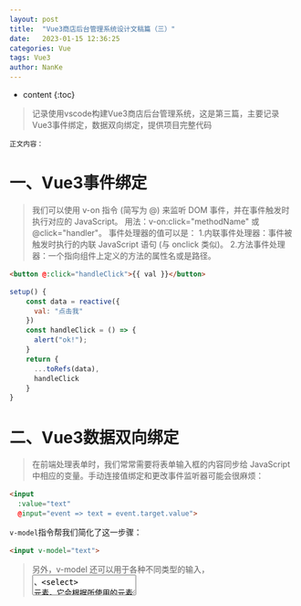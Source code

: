 ```yaml
---
layout: post
title:  "Vue3商店后台管理系统设计文稿篇（三）"
date:   2023-01-15 12:36:25
categories: Vue
tags: Vue3 
author: NanKe
---
```


* content
{:toc}
> 记录使用vscode构建Vue3商店后台管理系统，这是第三篇，主要记录Vue3事件绑定，数据双向绑定，提供项目完整代码



`正文内容：`

# 一、Vue3事件绑定
>我们可以使用 v-on 指令 (简写为 @) 来监听 DOM 事件，并在事件触发时执行对应的 JavaScript。
>用法：v-on:click="methodName" 或 @click="handler"。
>事件处理器的值可以是：
>1.内联事件处理器：事件被触发时执行的内联 JavaScript 语句 (与 onclick 类似)。
>2.方法事件处理器：一个指向组件上定义的方法的属性名或是路径。


```html
<button @:click="handleClick">{{ val }}</button>
```

```javascript
setup() {
    const data = reactive({
      val: "点击我"
    })
    const handleClick = () => {
      alert("ok!");
    }
    return {
      ...toRefs(data),
      handleClick
    }
}
```
# 二、Vue3数据双向绑定
>在前端处理表单时，我们常常需要将表单输入框的内容同步给 JavaScript 中相应的变量。手动连接值绑定和更改事件监听器可能会很麻烦：


```html
<input
  :value="text"
  @input="event => text = event.target.value">
```
`v-model`指令帮我们简化了这一步骤：

```html
<input v-model="text">
```
>另外，v-model 还可以用于各种不同类型的输入，<textarea>、<select> 元素。它会根据所使用的元素自动使用对应的 DOM 属性和事件组合：
>
>文本类型的 input 和 textarea 元素会绑定 value property 并侦听 input 事件；
>input type="checkbox" 和 input type="radio" 会绑定 checked property 并侦听 change 事件；
>select 会绑定 value property 并侦听 change 事件。
>
>v-model 会忽略任何表单元素上初始的 value、checked 或 selected attribute。它将始终将当前绑定的 JavaScript 状态视为数据的正确来源。你应该在 JavaScript 中使用data 选项来声明该初始值。

# 三、代码展示
```javascript
<template>
  <div class="about">
    <button @:click="handleClick">{{ val }}</button>
    <br>
    <input type="text" placeholder="请输入你的名字" v-model="name">
    <br>
    <input type="text" placeholder="请输入你的手机号" v-model="phone" @:input="handleInput" @blur="handleBlur">
    <br>
    <textarea name="suggest" id="suggest" cols="30" rows="10" placeholder="请输入你的建议" v-model="suggest"></textarea>
    <br>
    <p>{{ name+ "||||" + suggest}}</p>
  </div>
</template>
<script>
import { reactive, toRefs } from "vue"
export default {
  name: "AboutView",
  setup() {
    const data = reactive({
      val: "点击我",
      name: "",
      phone: "",
      suggest: ""
    })
    const handleClick = () => {
      alert("ok!");
    }
    const handleInput = () => {
      console.log("正在输入...");
    }
    const handleBlur = () => {
      if (!/^[1][3456789][0-9]{9}$/.test(data.phone)) {
        console.log("不符合手机号规则");
      }
    }
    return {
      ...toRefs(data),
      handleClick,
      handleInput,
      handleBlur
    }
  }
}
</script>
```
代码运行效果如下图所示：
![在这里插入图片描述](https://raw.githubusercontent.com/crazymen-nanke/image/master/note/202303181504186.png)

# 四、项目完整代码
项目完整代码已经上传到github，地址如下：
>https://github.com/crazymen-nanke/shop

![在这里插入图片描述](https://raw.githubusercontent.com/crazymen-nanke/image/master/note/202303181504230.png)

